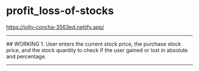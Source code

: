 # profit_loss-of-stocks
https://jolly-concha-3563ed.netlify.app/


<hr />
## WORKING
1. User enters the current stock price, the purchase stock price, and the stock quantity to check if the user gained or lost in absolute and percentage.

<hr />
